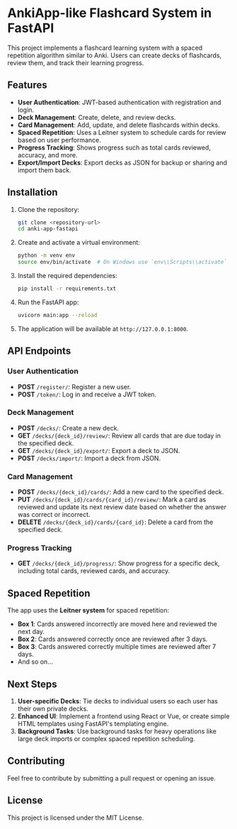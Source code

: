 # AnkiApp-like Flashcard System in FastAPI

This project implements a flashcard learning system with a spaced repetition algorithm similar to Anki. Users can create decks of flashcards, review them, and track their learning progress.

## Features

- **User Authentication**: JWT-based authentication with registration and login.
- **Deck Management**: Create, delete, and review decks.
- **Card Management**: Add, update, and delete flashcards within decks.
- **Spaced Repetition**: Uses a Leitner system to schedule cards for review based on user performance.
- **Progress Tracking**: Shows progress such as total cards reviewed, accuracy, and more.
- **Export/Import Decks**: Export decks as JSON for backup or sharing and import them back.

## Installation

1. Clone the repository:
    ```bash
    git clone <repository-url>
    cd anki-app-fastapi
    ```

2. Create and activate a virtual environment:
    ```bash
    python -m venv env
    source env/bin/activate  # On Windows use `env\\Scripts\\activate`
    ```

3. Install the required dependencies:
    ```bash
    pip install -r requirements.txt
    ```

4. Run the FastAPI app:
    ```bash
    uvicorn main:app --reload
    ```

5. The application will be available at `http://127.0.0.1:8000`.

## API Endpoints

### User Authentication

- **POST** `/register/`: Register a new user.
- **POST** `/token/`: Log in and receive a JWT token.

### Deck Management

- **POST** `/decks/`: Create a new deck.
- **GET** `/decks/{deck_id}/review/`: Review all cards that are due today in the specified deck.
- **GET** `/decks/{deck_id}/export/`: Export a deck to JSON.
- **POST** `/decks/import/`: Import a deck from JSON.

### Card Management

- **POST** `/decks/{deck_id}/cards/`: Add a new card to the specified deck.
- **PUT** `/decks/{deck_id}/cards/{card_id}/review/`: Mark a card as reviewed and update its next review date based on whether the answer was correct or incorrect.
- **DELETE** `/decks/{deck_id}/cards/{card_id}`: Delete a card from the specified deck.

### Progress Tracking

- **GET** `/decks/{deck_id}/progress/`: Show progress for a specific deck, including total cards, reviewed cards, and accuracy.

## Spaced Repetition

The app uses the **Leitner system** for spaced repetition:
- **Box 1**: Cards answered incorrectly are moved here and reviewed the next day.
- **Box 2**: Cards answered correctly once are reviewed after 3 days.
- **Box 3**: Cards answered correctly multiple times are reviewed after 7 days.
- And so on...

## Next Steps

1. **User-specific Decks**: Tie decks to individual users so each user has their own private decks.
2. **Enhanced UI**: Implement a frontend using React or Vue, or create simple HTML templates using FastAPI's templating engine.
3. **Background Tasks**: Use background tasks for heavy operations like large deck imports or complex spaced repetition scheduling.

## Contributing

Feel free to contribute by submitting a pull request or opening an issue.

## License

This project is licensed under the MIT License.